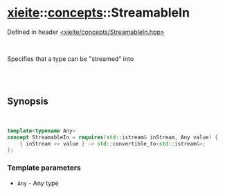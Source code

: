 # [xieite](../../README.md)::[concepts](../concepts.md)::StreamableIn
Defined in header [<xieite/concepts/StreamableIn.hpp>](../../include/xieite/concepts/StreamableIn.hpp)

<br/>

Specifies that a type can be "streamed" into

<br/><br/>

## Synopsis

<br/>

```cpp
template<typename Any>
concept StreamableIn = requires(std::istream& inStream, Any value) {
	{ inStream >> value } -> std::convertible_to<std::istream&>;
};
```
### Template parameters
- `Any` - Any type
